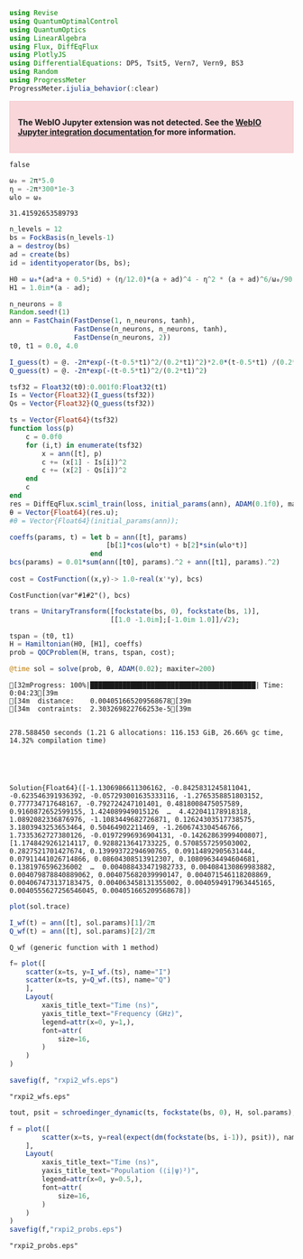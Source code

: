 ```julia
using Revise
using QuantumOptimalControl
using QuantumOptics
using LinearAlgebra
using Flux, DiffEqFlux
using PlotlyJS
using DifferentialEquations: DP5, Tsit5, Vern7, Vern9, BS3
using Random
using ProgressMeter
ProgressMeter.ijulia_behavior(:clear)
```


<div style="padding: 1em; background-color: #f8d6da; border: 1px solid #f5c6cb; font-weight: bold;">
<p>The WebIO Jupyter extension was not detected. See the
<a href="https://juliagizmos.github.io/WebIO.jl/latest/providers/ijulia/" target="_blank">
    WebIO Jupyter integration documentation
</a>
for more information.
</div>






    false




```julia
ω₀ = 2π*5.0
η = -2π*300*1e-3
ωlo = ω₀
```




    31.41592653589793




```julia
n_levels = 12
bs = FockBasis(n_levels-1)
a = destroy(bs)
ad = create(bs)
id = identityoperator(bs, bs);
```


```julia
H0 = ω₀*(ad*a + 0.5*id) + (η/12.0)*(a + ad)^4 - η^2 * (a + ad)^6/ω₀/90.0
H1 = 1.0im*(a - ad);
```


```julia
n_neurons = 8
Random.seed!(1)
ann = FastChain(FastDense(1, n_neurons, tanh), 
                FastDense(n_neurons, n_neurons, tanh),
                FastDense(n_neurons, 2))
t0, t1 = 0.0, 4.0

I_guess(t) = @. -2π*exp(-(t-0.5*t1)^2/(0.2*t1)^2)*2.0*(t-0.5*t1) /(0.2*t1)^2
Q_guess(t) = @. -2π*exp(-(t-0.5*t1)^2/(0.2*t1)^2)

tsf32 = Float32(t0):0.001f0:Float32(t1)
Is = Vector{Float32}(I_guess(tsf32))
Qs = Vector{Float32}(Q_guess(tsf32))

ts = Vector{Float64}(tsf32)
function loss(p)
    c = 0.0f0
    for (i,t) in enumerate(tsf32)
        x = ann([t], p)
        c += (x[1] - Is[i])^2
        c += (x[2] - Qs[i])^2
    end
    c
end
res = DiffEqFlux.sciml_train(loss, initial_params(ann), ADAM(0.1f0), maxiters = 500)
θ = Vector{Float64}(res.u);
#θ = Vector{Float64}(initial_params(ann));
```


```julia
coeffs(params, t) = let b = ann([t], params)
                        [b[1]*cos(ωlo*t) + b[2]*sin(ωlo*t)]
                    end
bcs(params) = 0.01*sum(ann([t0], params).^2 + ann([t1], params).^2)
                 
cost = CostFunction((x,y)-> 1.0-real(x'*y), bcs)
```




    CostFunction(var"#1#2"(), bcs)




```julia
trans = UnitaryTransform([fockstate(bs, 0), fockstate(bs, 1)], 
                         [[1.0 -1.0im];[-1.0im 1.0]]/√2);
```


```julia
tspan = (t0, t1)
H = Hamiltonian(H0, [H1], coeffs)
prob = QOCProblem(H, trans, tspan, cost);
```


```julia
@time sol = solve(prob, θ, ADAM(0.02); maxiter=200)
```

    [32mProgress: 100%|█████████████████████████████████████████| Time: 0:04:23[39m
    [34m  distance:    0.004051665209568678[39m
    [34m  contraints:  2.303269822766253e-5[39m


    278.588450 seconds (1.21 G allocations: 116.153 GiB, 26.66% gc time, 14.32% compilation time)





    Solution{Float64}([-1.1306986611306162, -0.8425831245811041, -0.623546391936392, -0.057293001635333116, -1.2765358851803152, 0.777734717648167, -0.792724247101401, 0.4818008475057589, 0.9160872652599155, 1.424089949015126  …  4.422041178918318, 1.0892082336876976, -1.1083449682726871, 0.12624303517738575, 3.1803943253653464, 0.50464902211469, -1.2606743304546766, 1.7335362727380126, -0.01972996936904131, -0.14262863999400807], [1.1748429261214117, 0.9288213641733225, 0.5708557259503002, 0.2827521701427674, 0.13999372294690765, 0.09114892905631444, 0.07911441026714866, 0.08604308513912307, 0.10809634494604681, 0.1381976596236002  …  0.004088433471982733, 0.004084130869983882, 0.004079878840889062, 0.004075682039990147, 0.004071546118208869, 0.004067473137183475, 0.004063458131355002, 0.0040594917963445165, 0.0040555627256546045, 0.004051665209568678])




```julia
plot(sol.trace)
```




<div
    class="webio-mountpoint"
    data-webio-mountpoint="819187735678944457"
>
    <script>
    (function(){
    // Some integrations (namely, IJulia/Jupyter) use an alternate render pathway than
    // just putting the html on the page. If WebIO isn't defined, then it's pretty likely
    // that we're in one of those situations and the integration just isn't installed
    // correctly.
    if (typeof window.WebIO === "undefined") {
        document
            .querySelector('[data-webio-mountpoint="819187735678944457"]')
            .innerHTML = (
                '<div style="padding: 1em; background-color: #f8d6da; border: 1px solid #f5c6cb; font-weight: bold;">' +
                '<p><strong>WebIO not detected.</strong></p>' +
                '<p>Please read ' +
                '<a href="https://juliagizmos.github.io/WebIO.jl/latest/troubleshooting/not-detected/" target="_blank">the troubleshooting guide</a> ' +
                'for more information on how to resolve this issue.</p>' +
                '<p><a href="https://juliagizmos.github.io/WebIO.jl/latest/troubleshooting/not-detected/" target="_blank">https://juliagizmos.github.io/WebIO.jl/latest/troubleshooting/not-detected/</a></p>' +
                '</div>'
            );
        return;
    }
    WebIO.mount(
        document.querySelector('[data-webio-mountpoint="819187735678944457"]'),
        {"props":{},"nodeType":"Scope","type":"node","instanceArgs":{"imports":{"data":[{"name":"Plotly","type":"js","url":"\/assetserver\/8a8e17519ba4665e2917ec2c4ca77fa596f4fb37-plotly.min.js"},{"name":null,"type":"js","url":"\/assetserver\/2130d832dc0717216b9445fc5813a8166285295c-plotly_webio.bundle.js"}],"type":"async_block"},"id":"5978662566714087263","handlers":{"_toImage":["(function (options){return this.Plotly.toImage(this.plotElem,options).then((function (data){return WebIO.setval({\"name\":\"image\",\"scope\":\"5978662566714087263\",\"id\":\"7702278987598093564\",\"type\":\"observable\"},data)}))})"],"__get_gd_contents":["(function (prop){prop==\"data\" ? (WebIO.setval({\"name\":\"__gd_contents\",\"scope\":\"5978662566714087263\",\"id\":\"5017482375428881778\",\"type\":\"observable\"},this.plotElem.data)) : undefined; return prop==\"layout\" ? (WebIO.setval({\"name\":\"__gd_contents\",\"scope\":\"5978662566714087263\",\"id\":\"5017482375428881778\",\"type\":\"observable\"},this.plotElem.layout)) : undefined})"],"_downloadImage":["(function (options){return this.Plotly.downloadImage(this.plotElem,options)})"],"_commands":["(function (args){var fn=args.shift(); var elem=this.plotElem; var Plotly=this.Plotly; args.unshift(elem); return Plotly[fn].apply(this,args)})"]},"systemjs_options":null,"mount_callbacks":["function () {\n    var handler = ((function (Plotly,PlotlyWebIO){PlotlyWebIO.init(WebIO); var gd=this.dom.querySelector(\"#plot-3d14340f-62d4-4d1a-a0b8-c409392faff7\"); this.plotElem=gd; this.Plotly=Plotly; (window.Blink!==undefined) ? (gd.style.width=\"100%\", gd.style.height=\"100vh\", gd.style.marginLeft=\"0%\", gd.style.marginTop=\"0vh\") : undefined; window.onresize=(function (){return Plotly.Plots.resize(gd)}); Plotly.newPlot(gd,[{\"y\":[1.1748429261214117,0.9288213641733225,0.5708557259503002,0.2827521701427674,0.13999372294690765,0.09114892905631444,0.07911441026714866,0.08604308513912307,0.10809634494604681,0.1381976596236002,0.16262863257755644,0.1702265818484503,0.15977794860624372,0.13695198920308865,0.10939518691857014,0.0834889418602125,0.06290879302163305,0.048610376536821154,0.03987235645874021,0.03579225420134413,0.03606597663211658,0.0402640117652992,0.04644047927771777,0.05112520437203699,0.05139819529083578,0.04690757895606945,0.03961385500696307,0.0318723324490755,0.0249914387608291,0.01927175134378195,0.014790270564681685,0.011842106289246646,0.010758722633348927,0.011484268543177967,0.013365936197130002,0.015355715335977072,0.01649796187506053,0.016343912800754035,0.015032902357546285,0.013059281928850586,0.0109542762718714,0.009097967651606531,0.007717375944139737,0.006967762452028015,0.006946511365106878,0.007589247264432997,0.008577226838550889,0.009436059229193217,0.009806737996069848,0.009633932260870504,0.009090336700842583,0.008376777243458533,0.007643754944008263,0.007044142793927788,0.0067353361213184915,0.006767285732158179,0.007005155024394971,0.0072217532429434406,0.007276188389060578,0.0071810259759050865,0.007009358962190737,0.006790741692200064,0.006525114830962353,0.006259045327171697,0.0060864517703759224,0.006057689951090184,0.006118990608999009,0.006165352927047174,0.006138386094834747,0.006052642786149032,0.005942922616363255,0.005821582673669723,0.0056935444701882165,0.005582953633874066,0.005519799775573542,0.005506014300053541,0.00551233203557161,0.005508848730495897,0.005486314219762201,0.00544815367131779,0.0053974983224538975,0.005340177761902265,0.005289739570044527,0.005258009559229504,0.0052424657304239175,0.005230350926743066,0.0052130578360901625,0.005189884969498293,0.0051605616449440506,0.005123627325543945,0.005082972772296301,0.005047790875085223,0.005022562773815631,0.005002009093596049,0.004978978570777504,0.00495301214071614,0.004928002224993788,0.004905481468285899,0.004884620012996832,0.004866279581464572,0.0048524089809891535,0.0048419572326190985,0.004830907274514629,0.0048164368017484804,0.0047988204863191886,0.004779574473733894,0.004760091614575301,0.00474193068728429,0.004726286063272023,0.004712805678648513,0.0047001373420992865,0.00468752141639861,0.004674927099877768,0.0046621729081817165,0.004649161597454654,0.004636579991253387,0.004625171498821579,0.004614539302478904,0.004603593271887418,0.004591913755537469,0.004579886383015652,0.004567838728779583,0.004555877017678345,0.004544301672951667,0.004533490539420648,0.004523452035783082,0.004513929828403984,0.004504791118902951,0.004496021194872024,0.004487529248377309,0.004479197594221329,0.004470944996905479,0.004462609854819499,0.004453960868618323,0.0044449020858692845,0.004435513495743337,0.004425908439008142,0.004416214760980974,0.004406647282549803,0.004397400048091915,0.004388516792243391,0.004379966581186168,0.00437176409256107,0.004363917628101954,0.004356349037883567,0.0043489570729501326,0.004341684830285075,0.00433448477653231,0.004327300135361811,0.004320110061590388,0.004312939543500982,0.004305822751851485,0.004298793596013262,0.004291894442706223,0.0042851551216784856,0.0042785737923515255,0.004272124254068976,0.004265762475505364,0.004259429470725107,0.004253081091761035,0.004246710601512049,0.004240338506339092,0.004233988908791231,0.004227693431477386,0.004221482750162653,0.004215371120460554,0.00420936357706686,0.004203478269702798,0.004197738370001702,0.0041921529874885954,0.004186708253551941,0.004181368504100613,0.0041760843835129124,0.004170810253704582,0.004165522211323325,0.004160222246420153,0.004154930865530537,0.004149677605778002,0.0041444894699064205,0.004139383832737986,0.004134367775436687,0.004129445799943454,0.004124618410301761,0.004119879219590894,0.004115219509236712,0.004110629397250487,0.004106097014632715,0.004101614000624032,0.004097176299107552,0.004092782665620798,0.004088433471982733,0.004084130869983882,0.004079878840889062,0.004075682039990147,0.004071546118208869,0.004067473137183475,0.004063458131355002,0.0040594917963445165,0.0040555627256546045,0.004051665209568678],\"type\":\"scatter\",\"x\":[1,2,3,4,5,6,7,8,9,10,11,12,13,14,15,16,17,18,19,20,21,22,23,24,25,26,27,28,29,30,31,32,33,34,35,36,37,38,39,40,41,42,43,44,45,46,47,48,49,50,51,52,53,54,55,56,57,58,59,60,61,62,63,64,65,66,67,68,69,70,71,72,73,74,75,76,77,78,79,80,81,82,83,84,85,86,87,88,89,90,91,92,93,94,95,96,97,98,99,100,101,102,103,104,105,106,107,108,109,110,111,112,113,114,115,116,117,118,119,120,121,122,123,124,125,126,127,128,129,130,131,132,133,134,135,136,137,138,139,140,141,142,143,144,145,146,147,148,149,150,151,152,153,154,155,156,157,158,159,160,161,162,163,164,165,166,167,168,169,170,171,172,173,174,175,176,177,178,179,180,181,182,183,184,185,186,187,188,189,190,191,192,193,194,195,196,197,198,199,200]}],{\"template\":{\"layout\":{\"coloraxis\":{\"colorbar\":{\"ticks\":\"\",\"outlinewidth\":0}},\"xaxis\":{\"gridcolor\":\"white\",\"zerolinewidth\":2,\"title\":{\"standoff\":15},\"ticks\":\"\",\"zerolinecolor\":\"white\",\"automargin\":true,\"linecolor\":\"white\"},\"hovermode\":\"closest\",\"paper_bgcolor\":\"white\",\"geo\":{\"showlakes\":true,\"showland\":true,\"landcolor\":\"#E5ECF6\",\"bgcolor\":\"white\",\"subunitcolor\":\"white\",\"lakecolor\":\"white\"},\"colorscale\":{\"sequential\":[[0.0,\"#0d0887\"],[0.1111111111111111,\"#46039f\"],[0.2222222222222222,\"#7201a8\"],[0.3333333333333333,\"#9c179e\"],[0.4444444444444444,\"#bd3786\"],[0.5555555555555556,\"#d8576b\"],[0.6666666666666666,\"#ed7953\"],[0.7777777777777778,\"#fb9f3a\"],[0.8888888888888888,\"#fdca26\"],[1.0,\"#f0f921\"]],\"diverging\":[[0,\"#8e0152\"],[0.1,\"#c51b7d\"],[0.2,\"#de77ae\"],[0.3,\"#f1b6da\"],[0.4,\"#fde0ef\"],[0.5,\"#f7f7f7\"],[0.6,\"#e6f5d0\"],[0.7,\"#b8e186\"],[0.8,\"#7fbc41\"],[0.9,\"#4d9221\"],[1,\"#276419\"]],\"sequentialminus\":[[0.0,\"#0d0887\"],[0.1111111111111111,\"#46039f\"],[0.2222222222222222,\"#7201a8\"],[0.3333333333333333,\"#9c179e\"],[0.4444444444444444,\"#bd3786\"],[0.5555555555555556,\"#d8576b\"],[0.6666666666666666,\"#ed7953\"],[0.7777777777777778,\"#fb9f3a\"],[0.8888888888888888,\"#fdca26\"],[1.0,\"#f0f921\"]]},\"yaxis\":{\"gridcolor\":\"white\",\"zerolinewidth\":2,\"title\":{\"standoff\":15},\"ticks\":\"\",\"zerolinecolor\":\"white\",\"automargin\":true,\"linecolor\":\"white\"},\"shapedefaults\":{\"line\":{\"color\":\"#2a3f5f\"}},\"hoverlabel\":{\"align\":\"left\"},\"mapbox\":{\"style\":\"light\"},\"polar\":{\"angularaxis\":{\"gridcolor\":\"white\",\"ticks\":\"\",\"linecolor\":\"white\"},\"bgcolor\":\"#E5ECF6\",\"radialaxis\":{\"gridcolor\":\"white\",\"ticks\":\"\",\"linecolor\":\"white\"}},\"autotypenumbers\":\"strict\",\"font\":{\"color\":\"#2a3f5f\"},\"ternary\":{\"baxis\":{\"gridcolor\":\"white\",\"ticks\":\"\",\"linecolor\":\"white\"},\"bgcolor\":\"#E5ECF6\",\"caxis\":{\"gridcolor\":\"white\",\"ticks\":\"\",\"linecolor\":\"white\"},\"aaxis\":{\"gridcolor\":\"white\",\"ticks\":\"\",\"linecolor\":\"white\"}},\"annotationdefaults\":{\"arrowhead\":0,\"arrowwidth\":1,\"arrowcolor\":\"#2a3f5f\"},\"plot_bgcolor\":\"#E5ECF6\",\"title\":{\"x\":0.05},\"scene\":{\"xaxis\":{\"gridcolor\":\"white\",\"gridwidth\":2,\"backgroundcolor\":\"#E5ECF6\",\"ticks\":\"\",\"showbackground\":true,\"zerolinecolor\":\"white\",\"linecolor\":\"white\"},\"zaxis\":{\"gridcolor\":\"white\",\"gridwidth\":2,\"backgroundcolor\":\"#E5ECF6\",\"ticks\":\"\",\"showbackground\":true,\"zerolinecolor\":\"white\",\"linecolor\":\"white\"},\"yaxis\":{\"gridcolor\":\"white\",\"gridwidth\":2,\"backgroundcolor\":\"#E5ECF6\",\"ticks\":\"\",\"showbackground\":true,\"zerolinecolor\":\"white\",\"linecolor\":\"white\"}},\"colorway\":[\"#636efa\",\"#EF553B\",\"#00cc96\",\"#ab63fa\",\"#FFA15A\",\"#19d3f3\",\"#FF6692\",\"#B6E880\",\"#FF97FF\",\"#FECB52\"]},\"data\":{\"barpolar\":[{\"type\":\"barpolar\",\"marker\":{\"line\":{\"color\":\"#E5ECF6\",\"width\":0.5}}}],\"carpet\":[{\"aaxis\":{\"gridcolor\":\"white\",\"endlinecolor\":\"#2a3f5f\",\"minorgridcolor\":\"white\",\"startlinecolor\":\"#2a3f5f\",\"linecolor\":\"white\"},\"type\":\"carpet\",\"baxis\":{\"gridcolor\":\"white\",\"endlinecolor\":\"#2a3f5f\",\"minorgridcolor\":\"white\",\"startlinecolor\":\"#2a3f5f\",\"linecolor\":\"white\"}}],\"scatterpolar\":[{\"type\":\"scatterpolar\",\"marker\":{\"colorbar\":{\"ticks\":\"\",\"outlinewidth\":0}}}],\"parcoords\":[{\"line\":{\"colorbar\":{\"ticks\":\"\",\"outlinewidth\":0}},\"type\":\"parcoords\"}],\"scatter\":[{\"type\":\"scatter\",\"marker\":{\"colorbar\":{\"ticks\":\"\",\"outlinewidth\":0}}}],\"histogram2dcontour\":[{\"colorbar\":{\"ticks\":\"\",\"outlinewidth\":0},\"type\":\"histogram2dcontour\",\"colorscale\":[[0.0,\"#0d0887\"],[0.1111111111111111,\"#46039f\"],[0.2222222222222222,\"#7201a8\"],[0.3333333333333333,\"#9c179e\"],[0.4444444444444444,\"#bd3786\"],[0.5555555555555556,\"#d8576b\"],[0.6666666666666666,\"#ed7953\"],[0.7777777777777778,\"#fb9f3a\"],[0.8888888888888888,\"#fdca26\"],[1.0,\"#f0f921\"]]}],\"contour\":[{\"colorbar\":{\"ticks\":\"\",\"outlinewidth\":0},\"type\":\"contour\",\"colorscale\":[[0.0,\"#0d0887\"],[0.1111111111111111,\"#46039f\"],[0.2222222222222222,\"#7201a8\"],[0.3333333333333333,\"#9c179e\"],[0.4444444444444444,\"#bd3786\"],[0.5555555555555556,\"#d8576b\"],[0.6666666666666666,\"#ed7953\"],[0.7777777777777778,\"#fb9f3a\"],[0.8888888888888888,\"#fdca26\"],[1.0,\"#f0f921\"]]}],\"scattercarpet\":[{\"type\":\"scattercarpet\",\"marker\":{\"colorbar\":{\"ticks\":\"\",\"outlinewidth\":0}}}],\"mesh3d\":[{\"colorbar\":{\"ticks\":\"\",\"outlinewidth\":0},\"type\":\"mesh3d\"}],\"surface\":[{\"colorbar\":{\"ticks\":\"\",\"outlinewidth\":0},\"type\":\"surface\",\"colorscale\":[[0.0,\"#0d0887\"],[0.1111111111111111,\"#46039f\"],[0.2222222222222222,\"#7201a8\"],[0.3333333333333333,\"#9c179e\"],[0.4444444444444444,\"#bd3786\"],[0.5555555555555556,\"#d8576b\"],[0.6666666666666666,\"#ed7953\"],[0.7777777777777778,\"#fb9f3a\"],[0.8888888888888888,\"#fdca26\"],[1.0,\"#f0f921\"]]}],\"scattermapbox\":[{\"type\":\"scattermapbox\",\"marker\":{\"colorbar\":{\"ticks\":\"\",\"outlinewidth\":0}}}],\"scattergeo\":[{\"type\":\"scattergeo\",\"marker\":{\"colorbar\":{\"ticks\":\"\",\"outlinewidth\":0}}}],\"histogram\":[{\"type\":\"histogram\",\"marker\":{\"colorbar\":{\"ticks\":\"\",\"outlinewidth\":0}}}],\"pie\":[{\"type\":\"pie\",\"automargin\":true}],\"choropleth\":[{\"colorbar\":{\"ticks\":\"\",\"outlinewidth\":0},\"type\":\"choropleth\"}],\"heatmapgl\":[{\"colorbar\":{\"ticks\":\"\",\"outlinewidth\":0},\"type\":\"heatmapgl\",\"colorscale\":[[0.0,\"#0d0887\"],[0.1111111111111111,\"#46039f\"],[0.2222222222222222,\"#7201a8\"],[0.3333333333333333,\"#9c179e\"],[0.4444444444444444,\"#bd3786\"],[0.5555555555555556,\"#d8576b\"],[0.6666666666666666,\"#ed7953\"],[0.7777777777777778,\"#fb9f3a\"],[0.8888888888888888,\"#fdca26\"],[1.0,\"#f0f921\"]]}],\"bar\":[{\"type\":\"bar\",\"error_y\":{\"color\":\"#2a3f5f\"},\"error_x\":{\"color\":\"#2a3f5f\"},\"marker\":{\"line\":{\"color\":\"#E5ECF6\",\"width\":0.5}}}],\"heatmap\":[{\"colorbar\":{\"ticks\":\"\",\"outlinewidth\":0},\"type\":\"heatmap\",\"colorscale\":[[0.0,\"#0d0887\"],[0.1111111111111111,\"#46039f\"],[0.2222222222222222,\"#7201a8\"],[0.3333333333333333,\"#9c179e\"],[0.4444444444444444,\"#bd3786\"],[0.5555555555555556,\"#d8576b\"],[0.6666666666666666,\"#ed7953\"],[0.7777777777777778,\"#fb9f3a\"],[0.8888888888888888,\"#fdca26\"],[1.0,\"#f0f921\"]]}],\"contourcarpet\":[{\"colorbar\":{\"ticks\":\"\",\"outlinewidth\":0},\"type\":\"contourcarpet\"}],\"table\":[{\"type\":\"table\",\"header\":{\"line\":{\"color\":\"white\"},\"fill\":{\"color\":\"#C8D4E3\"}},\"cells\":{\"line\":{\"color\":\"white\"},\"fill\":{\"color\":\"#EBF0F8\"}}}],\"scatter3d\":[{\"line\":{\"colorbar\":{\"ticks\":\"\",\"outlinewidth\":0}},\"type\":\"scatter3d\",\"marker\":{\"colorbar\":{\"ticks\":\"\",\"outlinewidth\":0}}}],\"scattergl\":[{\"type\":\"scattergl\",\"marker\":{\"colorbar\":{\"ticks\":\"\",\"outlinewidth\":0}}}],\"histogram2d\":[{\"colorbar\":{\"ticks\":\"\",\"outlinewidth\":0},\"type\":\"histogram2d\",\"colorscale\":[[0.0,\"#0d0887\"],[0.1111111111111111,\"#46039f\"],[0.2222222222222222,\"#7201a8\"],[0.3333333333333333,\"#9c179e\"],[0.4444444444444444,\"#bd3786\"],[0.5555555555555556,\"#d8576b\"],[0.6666666666666666,\"#ed7953\"],[0.7777777777777778,\"#fb9f3a\"],[0.8888888888888888,\"#fdca26\"],[1.0,\"#f0f921\"]]}],\"scatterternary\":[{\"type\":\"scatterternary\",\"marker\":{\"colorbar\":{\"ticks\":\"\",\"outlinewidth\":0}}}],\"scatterpolargl\":[{\"type\":\"scatterpolargl\",\"marker\":{\"colorbar\":{\"ticks\":\"\",\"outlinewidth\":0}}}]}},\"margin\":{\"l\":50,\"b\":50,\"r\":50,\"t\":60}},{\"showLink\":false,\"editable\":false,\"responsive\":true,\"staticPlot\":false,\"scrollZoom\":true}); gd.on(\"plotly_hover\",(function (data){var filtered_data=WebIO.PlotlyCommands.filterEventData(gd,data,\"hover\"); return !(filtered_data.isnil) ? (WebIO.setval({\"name\":\"hover\",\"scope\":\"5978662566714087263\",\"id\":\"5039108064054116108\",\"type\":\"observable\"},filtered_data.out)) : undefined})); gd.on(\"plotly_unhover\",(function (){return WebIO.setval({\"name\":\"hover\",\"scope\":\"5978662566714087263\",\"id\":\"5039108064054116108\",\"type\":\"observable\"},{})})); gd.on(\"plotly_selected\",(function (data){var filtered_data=WebIO.PlotlyCommands.filterEventData(gd,data,\"selected\"); return !(filtered_data.isnil) ? (WebIO.setval({\"name\":\"selected\",\"scope\":\"5978662566714087263\",\"id\":\"10804610336687578113\",\"type\":\"observable\"},filtered_data.out)) : undefined})); gd.on(\"plotly_deselect\",(function (){return WebIO.setval({\"name\":\"selected\",\"scope\":\"5978662566714087263\",\"id\":\"10804610336687578113\",\"type\":\"observable\"},{})})); gd.on(\"plotly_relayout\",(function (data){var filtered_data=WebIO.PlotlyCommands.filterEventData(gd,data,\"relayout\"); return !(filtered_data.isnil) ? (WebIO.setval({\"name\":\"relayout\",\"scope\":\"5978662566714087263\",\"id\":\"15393554840428163965\",\"type\":\"observable\"},filtered_data.out)) : undefined})); return gd.on(\"plotly_click\",(function (data){var filtered_data=WebIO.PlotlyCommands.filterEventData(gd,data,\"click\"); return !(filtered_data.isnil) ? (WebIO.setval({\"name\":\"click\",\"scope\":\"5978662566714087263\",\"id\":\"7814938928318511177\",\"type\":\"observable\"},filtered_data.out)) : undefined}))}));\n    (WebIO.importBlock({\"data\":[{\"name\":\"Plotly\",\"type\":\"js\",\"url\":\"\/assetserver\/8a8e17519ba4665e2917ec2c4ca77fa596f4fb37-plotly.min.js\"},{\"name\":null,\"type\":\"js\",\"url\":\"\/assetserver\/2130d832dc0717216b9445fc5813a8166285295c-plotly_webio.bundle.js\"}],\"type\":\"async_block\"})).then((imports) => handler.apply(this, imports));\n}\n"],"observables":{"_toImage":{"sync":false,"id":"10544416278563009473","value":{}},"hover":{"sync":false,"id":"5039108064054116108","value":{}},"selected":{"sync":false,"id":"10804610336687578113","value":{}},"__gd_contents":{"sync":false,"id":"5017482375428881778","value":{}},"click":{"sync":false,"id":"7814938928318511177","value":{}},"image":{"sync":true,"id":"7702278987598093564","value":""},"__get_gd_contents":{"sync":false,"id":"12038161003071836004","value":""},"_downloadImage":{"sync":false,"id":"16653722641075103269","value":{}},"relayout":{"sync":false,"id":"15393554840428163965","value":{}},"_commands":{"sync":false,"id":"16740319360875791141","value":[]}}},"children":[{"props":{"id":"plot-3d14340f-62d4-4d1a-a0b8-c409392faff7"},"nodeType":"DOM","type":"node","instanceArgs":{"namespace":"html","tag":"div"},"children":[]}]},
        window,
    );
    })()
    </script>
</div>





```julia
I_wf(t) = ann([t], sol.params)[1]/2π
Q_wf(t) = ann([t], sol.params)[2]/2π
```




    Q_wf (generic function with 1 method)




```julia
f= plot([
    scatter(x=ts, y=I_wf.(ts), name="I")
    scatter(x=ts, y=Q_wf.(ts), name="Q")
    ],
    Layout(
        xaxis_title_text="Time (ns)",
        yaxis_title_text="Frequency (GHz)",
        legend=attr(x=0, y=1,),
        font=attr(
            size=16,
        )
    )
)

savefig(f, "rxpi2_wfs.eps")
```




    "rxpi2_wfs.eps"




```julia
tout, psit = schroedinger_dynamic(ts, fockstate(bs, 0), H, sol.params);
```


```julia
f = plot([
        scatter(x=ts, y=real(expect(dm(fockstate(bs, i-1)), psit)), name=string(i-1)) for i in 1:12 
    ],
    Layout(
        xaxis_title_text="Time (ns)",
        yaxis_title_text="Population (⟨i|ψ⟩²)",
        legend=attr(x=0, y=0.5,),
        font=attr(
            size=16,
        )
    )
)
savefig(f,"rxpi2_probs.eps")
```




    "rxpi2_probs.eps"




```julia

```
